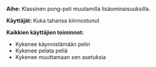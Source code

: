 **Aihe:** Klassinen pong-peli muutamilla lisäominaisuuksilla.

**Käyttäjät:**
Kuka tahansa kiinnostunut

**Kaikkien käyttäjien toiminnot:**

* Kykenee käynnistämään pelin
* Kykenee pelata peliä
* Kykenee muuttamaan sen asetuksia
